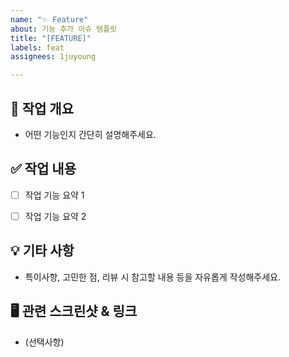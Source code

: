 ```yaml
---
name: "✨ Feature"
about: 기능 추가 이슈 템플릿
title: "[FEATURE]"
labels: feat
assignees: 1juyoung

---
```


## 📌 작업 개요
- 어떤 기능인지 간단히 설명해주세요.


## ✅ 작업 내용
- [ ] 작업 기능 요약 1
- [ ] 작업 기능 요약 2


## 💡 기타 사항
- 특이사항, 고민한 점, 리뷰 시 참고할 내용 등을 자유롭게 작성해주세요.


## 🖥 관련 스크린샷 & 링크
- (선택사항)
